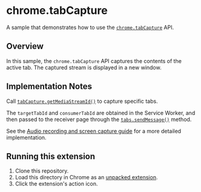 # chrome.tabCapture

A sample that demonstrates how to use the [`chrome.tabCapture`](https://developer.chrome.com/docs/extensions/reference/tabCapture/) API.

## Overview

In this sample, the `chrome.tabCapture` API captures the contents of the active tab. The captured stream is displayed in a new window.

## Implementation Notes

Call [`tabCapture.getMediaStreamId()`](https://developer.chrome.com/docs/extensions/reference/tabCapture/#method-getMediaStreamId) to capture specific tabs.

The `targetTabId` and `consumerTabId` are obtained in the Service Worker, and then passed to the receiver page through the [`tabs.sendMessage()`](https://developer.chrome.com/docs/extensions/reference/tabs/#method-sendMessage) method.

See the [Audio recording and screen capture guide](https://developer.chrome.com/docs/extensions/mv3/screen_capture/#audio-and-video) for a more detailed implementation.

## Running this extension

1. Clone this repository.
2. Load this directory in Chrome as an [unpacked extension](https://developer.chrome.com/docs/extensions/mv3/getstarted/development-basics/#load-unpacked).
3. Click the extension's action icon.

